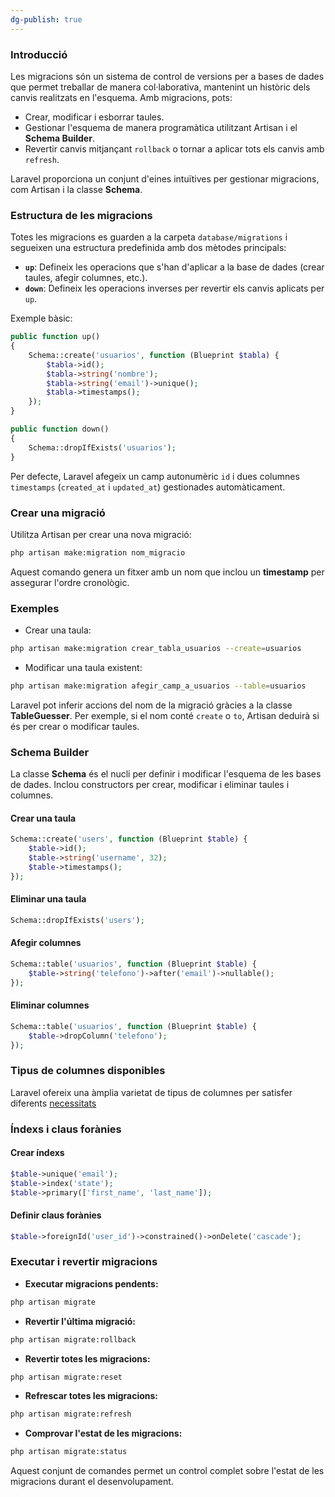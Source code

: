 ```yaml
---
dg-publish: true
---
```


### **Introducció**
Les migracions són un sistema de control de versions per a bases de dades que permet treballar de manera col·laborativa, mantenint un històric dels canvis realitzats en l'esquema. Amb migracions, pots:
- Crear, modificar i esborrar taules.
- Gestionar l'esquema de manera programàtica utilitzant Artisan i el **Schema Builder**.
- Revertir canvis mitjançant `rollback` o tornar a aplicar tots els canvis amb `refresh`.

Laravel proporciona un conjunt d'eines intuïtives per gestionar migracions, com Artisan i la classe **Schema**.
 
### **Estructura de les migracions**
Totes les migracions es guarden a la carpeta `database/migrations` i segueixen una estructura predefinida amb dos mètodes principals:
- **`up`**: Defineix les operacions que s'han d'aplicar a la base de dades (crear taules, afegir columnes, etc.).
- **`down`**: Defineix les operacions inverses per revertir els canvis aplicats per `up`.

Exemple bàsic:
```php
public function up()
{
    Schema::create('usuarios', function (Blueprint $tabla) {
        $tabla->id();
        $tabla->string('nombre');
        $tabla->string('email')->unique();
        $tabla->timestamps();
    });
}

public function down()
{
    Schema::dropIfExists('usuarios');
}
```

Per defecte, Laravel afegeix un camp autonumèric `id` i dues columnes `timestamps` (`created_at` i `updated_at`) gestionades automàticament.

 
### **Crear una migració**
Utilitza Artisan per crear una nova migració:
```bash
php artisan make:migration nom_migracio
```

Aquest comando genera un fitxer amb un nom que inclou un **timestamp** per assegurar l'ordre cronològic.

### **Exemples**
- Crear una taula:
```bash
php artisan make:migration crear_tabla_usuarios --create=usuarios
```

- Modificar una taula existent:
```bash
php artisan make:migration afegir_camp_a_usuarios --table=usuarios
```

Laravel pot inferir accions del nom de la migració gràcies a la classe **TableGuesser**. Per exemple, si el nom conté `create` o `to`, Artisan deduirà si és per crear o modificar taules.

 
### **Schema Builder**
La classe **Schema** és el nucli per definir i modificar l'esquema de les bases de dades. Inclou constructors per crear, modificar i eliminar taules i columnes.

#### **Crear una taula**
```php
Schema::create('users', function (Blueprint $table) {
    $table->id();
    $table->string('username', 32);
    $table->timestamps();
});
```

#### **Eliminar una taula**
```php
Schema::dropIfExists('users');
```

#### **Afegir columnes**
```php
Schema::table('usuarios', function (Blueprint $table) {
    $table->string('telefono')->after('email')->nullable();
});
```

#### **Eliminar columnes**
```php
Schema::table('usuarios', function (Blueprint $table) {
    $table->dropColumn('telefono');
});
```
 
### **Tipus de columnes disponibles**
Laravel ofereix una àmplia varietat de tipus de columnes per satisfer diferents [necessitats](https://laravel.com/docs/11.x/migrations#available-column-types) 
  
### **Índexs i claus forànies**
#### **Crear índexs**
```php
$table->unique('email');
$table->index('state');
$table->primary(['first_name', 'last_name']);
```

#### **Definir claus forànies**
```php
$table->foreignId('user_id')->constrained()->onDelete('cascade');
```
 
### **Executar i revertir migracions**
- **Executar migracions pendents:**
```bash
php artisan migrate
```

- **Revertir l'última migració:**
```bash
php artisan migrate:rollback
```

- **Revertir totes les migracions:**
```bash
php artisan migrate:reset
```

- **Refrescar totes les migracions:**
```bash
php artisan migrate:refresh
```

- **Comprovar l'estat de les migracions:**
```bash
php artisan migrate:status
```

Aquest conjunt de comandes permet un control complet sobre l'estat de les migracions durant el desenvolupament.
 
